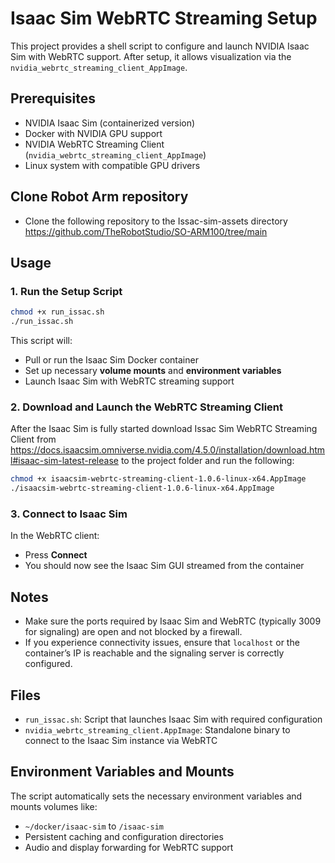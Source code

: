 # Isaac Sim WebRTC Streaming Setup

This project provides a shell script to configure and launch NVIDIA Isaac Sim with WebRTC support. After setup, it allows visualization via the `nvidia_webrtc_streaming_client_AppImage`.

## Prerequisites

- NVIDIA Isaac Sim (containerized version)
- Docker with NVIDIA GPU support
- NVIDIA WebRTC Streaming Client (`nvidia_webrtc_streaming_client_AppImage`)
- Linux system with compatible GPU drivers
  
## Clone Robot Arm repository 

- Clone the following repository to the Issac-sim-assets directory https://github.com/TheRobotStudio/SO-ARM100/tree/main

## Usage

### 1. Run the Setup Script

```bash
chmod +x run_issac.sh
./run_issac.sh
```

This script will:

- Pull or run the Isaac Sim Docker container
- Set up necessary **volume mounts** and **environment variables**
- Launch Isaac Sim with WebRTC streaming support

### 2. Download and Launch the WebRTC Streaming Client

After the Isaac Sim is fully started download Issac Sim WebRTC Streaming Client from https://docs.isaacsim.omniverse.nvidia.com/4.5.0/installation/download.html#isaac-sim-latest-release to the project folder and run the following:

```bash
chmod +x isaacsim-webrtc-streaming-client-1.0.6-linux-x64.AppImage
./isaacsim-webrtc-streaming-client-1.0.6-linux-x64.AppImage
```
<!-- 
```bash
chmod +x nvidia_webrtc_streaming_client.AppImage
./nvidia_webrtc_streaming_client.AppImage
``` -->
### 3. Connect to Isaac Sim

In the WebRTC client:

- Press **Connect**
- You should now see the Isaac Sim GUI streamed from the container

## Notes

- Make sure the ports required by Isaac Sim and WebRTC (typically 3009 for signaling) are open and not blocked by a firewall.
- If you experience connectivity issues, ensure that `localhost` or the container’s IP is reachable and the signaling server is correctly configured.

## Files
- `run_issac.sh`: Script that launches Isaac Sim with required configuration
- `nvidia_webrtc_streaming_client.AppImage`: Standalone binary to connect to the Isaac Sim instance via WebRTC

## Environment Variables and Mounts

The script automatically sets the necessary environment variables and mounts volumes like:

- `~/docker/isaac-sim` to `/isaac-sim`
- Persistent caching and configuration directories
- Audio and display forwarding for WebRTC support
